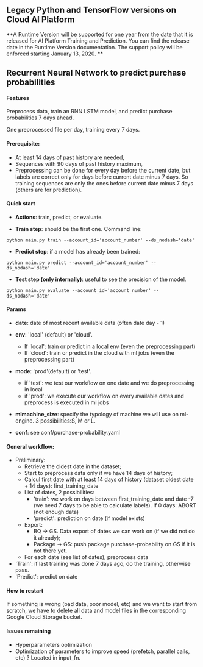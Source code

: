 ## Legacy Python and TensorFlow versions on Cloud AI Platform

**A Runtime Version will be supported for one year from the date that it is released for AI Platform Training and Prediction. You can find the release date in the Runtime Version documentation. The support policy will be enforced starting January 13, 2020.
**


## Recurrent Neural Network to predict purchase probabilities

#### Features

Preprocess data, train an RNN LSTM model, and predict purchase
probabilities 7 days ahead.

One preprocessed file per day, training every 7 days.

#### Prerequisite:
* At least 14 days of past history are needed,
* Sequences with 90 days of past history maximum,
* Preprocessing can be done for every day before the current date,
but labels are correct only for days before current date minus 7 days.
So training sequences are only the ones before current date minus 7 days (others are for prediction).


#### Quick start

* **Actions**: train, predict, or evaluate.

* **Train step**: should be the first one. Command line:

```python main.py train --account_id='account_number' --ds_nodash='date' ```

* **Predict step**: if a model has already been trained:

``` python main.py predict --account_id='account_number' --ds_nodash='date' ```

* **Test step (only internally)**: useful to see the precision of the model.

``` python main.py evaluate --account_id='account_number' --ds_nodash='date' ```

#### Params

* **date**: date of most recent available data (often date day - 1)

* **env**: 'local' (default) or 'cloud'.

    * If 'local': train or predict in a local env (even the preprocessing part)
    * If 'cloud': train or predict in the cloud with ml jobs (even the preprocessing part)

* **mode**: 'prod'(default) or 'test'.
    * if 'test': we test our workflow on one date and we do preprocessing in local
    * if 'prod': we execute our workflow on every available dates and preprocess is executed in ml jobs

* **mlmachine_size**: specify the typology of machine we will use on ml-engine. 3 possibilities:S, M or L.

* **conf**: see conf/purchase-probability.yaml


#### General workflow:

* Preliminary:
    * Retrieve the oldest date in the dataset;
    * Start to preprocess data only if we have 14 days of history;
    * Calcul first date with at least 14 days of history (dataset oldest date + 14 days): first_training_date
    * List of dates, 2 possibilities:
        * 'train': we work on days between first_training_date and date -7 (we need 7 days to be able to calculate labels). If 0 days: ABORT (not enough data)
        * 'predict': prediction on date (if model exists)
    * Export:
        * BQ → GS. Data export of dates we can work on (if we did not do it already);
        * Package → GS: push package purchase-probability on GS if it is not there yet.
   * For each date (see list of dates), preprocess data
* 'Train': if last training was done 7 days ago, do the training, otherwise pass.
* 'Predict': predict on date  

#### How to restart

If something is wrong (bad data, poor model, etc) and we want to start from scratch, we have to delete all data and model files in the corresponding Google Cloud Storage bucket.

#### Issues remaining

* Hyperparameters optimization
* Optimization of parameters to improve speed (prefetch, parallel calls, etc) ? Located in input_fn.
